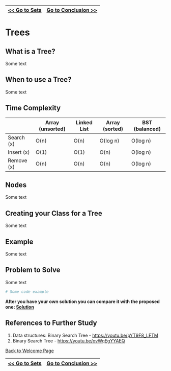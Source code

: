 | [<< Go to Sets](2-sets.md) | [Go to Conclusion >>](4-conclusion.md)  |
|--------------------------------|-------------------------------|
# Trees

## What is a Tree?
Some text

## When to use a Tree?
Some text

## Time Complexity

|               | Array (unsorted) | Linked List | Array (sorted) | BST (balanced) |
|---------------|------------------|-------------|----------------|----------------|
| Search (x)    |  O(n)            | O(n)        | O(log n)       | O(log n)       |
| Insert (x)    |  O(1)            | O(1)        | O(n)           | O(log n)       |
| Remove (x)    |  O(n)            | O(n)        | O(n)           | O(log n)       |


## Nodes
Some text

## Creating your Class for a Tree
Some text

## Example
Some text

## Problem to Solve
Some text



```python
# Some code example
```

**After you have your own solution you can compare it with the proposed one: [Solution](set_problem_solution.py)**

## References to Further Study
1. Data structures: Binary Search Tree - https://youtu.be/pYT9F8_LFTM
2. Binary Search Tree - https://youtu.be/ovWqEgYYAEQ

[Back to Welcome Page](0-welcome.md)

| [<< Go to Sets](2-sets.md) | [Go to Conclusion >>](4-conclusion.md)  |
|--------------------------------|-------------------------------|